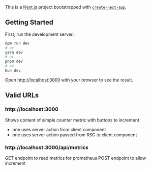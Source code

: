 This is a [Next.js](https://nextjs.org) project bootstrapped with [`create-next-app`](https://nextjs.org/docs/app/api-reference/cli/create-next-app).

## Getting Started

First, run the development server:

```bash
npm run dev
# or
yarn dev
# or
pnpm dev
# or
bun dev
```

Open [http://localhost:3000](http://localhost:3000) with your browser to see the result.

## Valid URLs

### http://localhost:3000

Shows content of simple counter metric with buttons to increment
* one uses server action from client component
* one uses server action passed from RSC to client component

### http://localhost:3000/api/metrics
GET endpoint to read metrics for prometheus
POST endpoint to allow increment